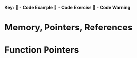 **Key:** 
:large_orange_diamond: - **Code Example** 
:large_blue_diamond: - **Code Exercise** 
:red_circle: - **Code Warning**  

# Memory, Pointers, References

# Function Pointers
